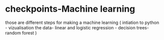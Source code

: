 # checkpoints-Machine learning 
those are different steps for making a machine learning ( intiation to python - vizualisation the data- linear and logistic regression - decision trees- random forest ) 
